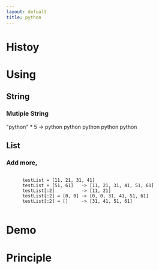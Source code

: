 ```yaml
---
layout: defualt
title: python
---
```


<h1>Histoy</h1>
<h1>Using</h1>
  <h2>String</h2>
    <h3>Mutiple String</h3>
      <p>"python" * 5  -> python python python python python</p>
  <h2>List</h2>
    <h3>Add more, </h3>
    <code>
      testList = [11, 21, 31, 41]
      testList + [51, 61]   -> [11, 21, 31, 41, 51, 61]
      testList[:2]          -> [11, 21]
      testList[:2] = [0, 0] -> [0, 0, 31, 41, 51, 61]
      testList[:2] = []     -> [31, 41, 51, 61]
    </code>
  <h2></h2>
<h1>Demo</h1>
<h1>Principle</h1>
